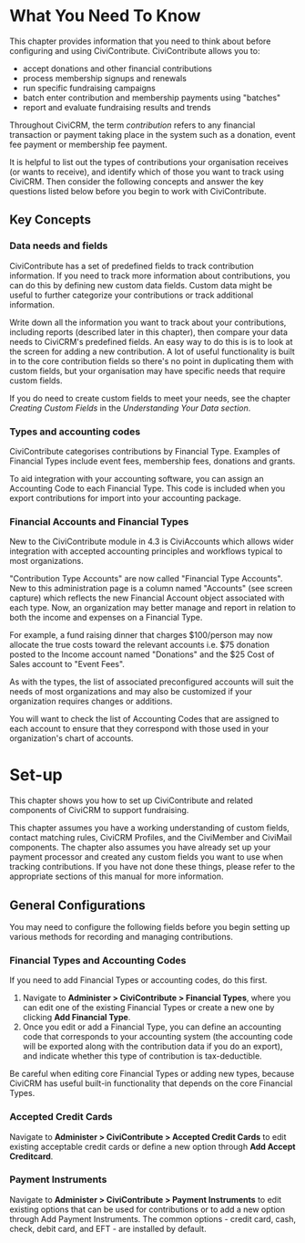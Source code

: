What You Need To Know
=====================

This chapter provides information that you need to think about before
configuring and using CiviContribute. CiviContribute allows you to:

-   accept donations and other financial contributions
-   process membership signups and renewals
-   run specific fundraising campaigns
-   batch enter contribution and membership payments using "batches"
-   report and evaluate fundraising results and trends

Throughout CiviCRM, the term *contribution* refers to any financial
transaction or payment taking place in the system such as a donation,
event fee payment or membership fee payment.

It is helpful to list out the types of contributions your organisation
receives (or wants to receive), and identify which of those you want to
track using CiviCRM. Then consider the following concepts and answer the
key questions listed below before you begin to work with CiviContribute.

Key Concepts
-------------

### Data needs and fields

CiviContribute has a set of predefined fields to track contribution
information. If you need to track more information about contributions,
you can do this by defining new custom data fields. Custom data might be
useful to further categorize your contributions or track additional
information.

Write down all the information you want to track about your
contributions, including reports (described later in this chapter), then
compare your data needs to CiviCRM's predefined fields. An easy way to
do this is is to look at the screen for adding a new contribution. A lot
of useful functionality is built in to the core contribution fields so
there's no point in duplicating them with custom fields, but your
organisation may have specific needs that require custom fields.

If you do need to create custom fields to meet your needs, see the
chapter *Creating Custom Fields* in the *Understanding Your Data section*.

### Types and accounting codes

CiviContribute categorises contributions by Financial Type. Examples
of Financial Types include event fees, membership fees, donations and
grants.

To aid integration with your accounting software, you can assign an
Accounting Code to each Financial Type. This code is included when you
export contributions for import into your accounting package.

### Financial Accounts and Financial Types

New to the CiviContribute module in 4.3 is CiviAccounts which allows
wider integration with accepted accounting principles and workflows
typical to most organizations.

"Contribution Type Accounts" are now called "Financial Type Accounts".
New to this administration page is a column named "Accounts" (see screen
capture) which reflects the new Financial Account object associated with
each type. Now, an organization may better manage and report in relation
to both the income and expenses on a Financial Type.

For example, a fund raising dinner that charges $100/person may now
allocate the true costs toward the relevant accounts i.e. $75 donation
posted to the Income account named "Donations" and the $25 Cost of
Sales account to "Event Fees".

As with the types, the list of associated preconfigured accounts will
suit the needs of most organizations and may also be customized if your
organization requires changes or additions.

You will want to check the list of Accounting Codes that are assigned to
each account to ensure that they correspond with those used in your
organization's chart of accounts.

Set-up
======

This chapter shows you how to set up CiviContribute and related
components of CiviCRM to support fundraising.

This chapter assumes you have a working understanding of custom
fields, contact matching rules, CiviCRM Profiles, and the
CiviMember and CiviMail components. The chapter also assumes you have
already set up your payment processor and created any custom fields
you want to use when tracking contributions. If you have not done these
things, please refer to the appropriate sections of this manual for more
information.

General Configurations
----------------------

You may need to configure the following fields before you begin setting
up various methods for recording and managing contributions.

### **Financial Types and Accounting Codes**

If you need to add Financial Types or accounting codes, do this first.

1.  Navigate to **Administer > CiviContribute > Financial Types**,
    where you can edit one of the existing Financial Types or create a
    new one by clicking **Add Financial Type**.
2.  Once you edit or add a Financial Type, you can define an accounting
    code that corresponds to your accounting system (the accounting code
    will be exported along with the contribution data if you do an
    export), and indicate whether this type of contribution is
    tax-deductible.

Be careful when editing core Financial Types or adding new types,
because CiviCRM has useful built-in functionality that depends on the
core Financial Types.


### **Accepted Credit Cards**

Navigate to **Administer > CiviContribute > Accepted Credit Cards** to
edit existing acceptable credit cards or define a new option through
**Add Accept Creditcard**.

### **Payment Instruments**

Navigate to **Administer > CiviContribute > Payment Instruments** to
edit existing options that can be used for contributions or to add a new
option through Add Payment Instruments. The common options - credit
card, cash, check, debit card, and EFT - are installed by default.
